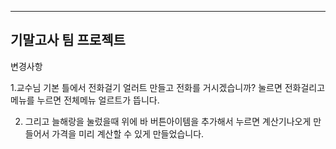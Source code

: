 ----------------
기말고사 팀 프로젝트
----------------
변경사항

1.교수님 기본 틀에서 전화걸기 얼러트 만들고 전화를 거시겠습니까? 눌르면 전화걸리고
메뉴를 누르면 전체메뉴 얼르트가 뜹니다.

2. 그리고 늘해랑을 눌렀을때 위에 바 버튼아이템을 추가해서 누르면 계산기나오게 만들어서 가격을 미리 계산할 수 있게 만들었습니다.
